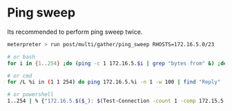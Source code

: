 # Ping sweep
Its recommended to perform ping sweep twice.
```bash
meterpreter > run post/multi/gather/ping_sweep RHOSTS=172.16.5.0/23

# or bash
for i in {1..254} ;do (ping -c 1 172.16.5.$i | grep "bytes from" &) ;done

# or cmd
for /L %i in (1 1 254) do ping 172.16.5.%i -n 1 -w 100 | find "Reply"

# or powershell
1..254 | % {"172.16.5.$($_): $(Test-Connection -count 1 -comp 172.15.5.$($_) -quiet)"}
```